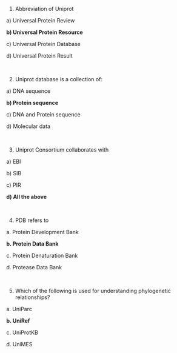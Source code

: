 1.	Abbreviation of Uniprot

a)	Universal Protein Review

**b)	Universal Protein Resource**

c)	Universal Protein Database

d)	Universal Protein Result


&nbsp;

2.	Uniprot database is a collection of:


a)	DNA sequence

**b)	Protein sequence**

c)	DNA and Protein sequence

d)	Molecular data


&nbsp;

3.	Uniprot Consortium collaborates with

a)	EBI

b)	SIB

c)	PIR

**d)	All the above**


&nbsp;

4.	PDB refers to

a.	Protein Development Bank

**b.	Protein Data Bank**

c.	Protein Denaturation Bank

d.	Protease Data Bank



&nbsp;

5.	Which of the following is used for understanding phylogenetic relationships?

a.	UniParc

**b.	UniRef** 

c.	UniProtKB

d.	UniMES